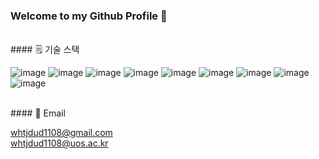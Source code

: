 ### Welcome to my Github Profile 👋


<br>
#### 🗒️ 기술 스택

![image](https://img.shields.io/badge/HTML-E34F26?style=flat-square&logo=html5&logoColor=white)
![image](https://img.shields.io/badge/CSS-1572B6?style=flat-square&logo=css3&logoColor=white)
![image](https://img.shields.io/badge/JavaScript-F7DF1E?style=flat-square&logo=javascript&logoColor=white)
![image](https://img.shields.io/badge/TypeScript-3178C6?style=flat-square&logo=TypeScript&logoColor=white)
![image](https://img.shields.io/badge/jQuery-0769AD?style=flat-square&logo=jquery&logoColor=white)
![image](https://img.shields.io/badge/Python-3766AB?style=flat-square&logo=Python&logoColor=white)
![image](https://img.shields.io/badge/React-61DAFB?style=flat-square&logo=react&logoColor=white)
![image](https://img.shields.io/badge/Vue.js-4FC08D?style=flat-square&logo=vue.js&logoColor=white)
![image](https://img.shields.io/badge/Next.js-000000?style=flat-square&logo=next.js&logoColor=white)

<br>
#### 📧 Email

whtjdud1108@gmail.com
<br>
whtjdud1108@uos.ac.kr
